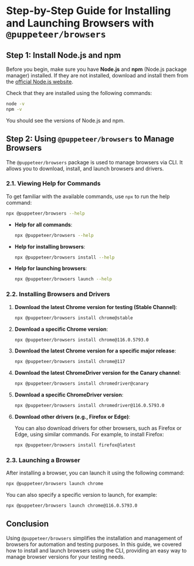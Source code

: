 # Step-by-Step Guide for Installing and Launching Browsers with `@puppeteer/browsers`

## Step 1: Install Node.js and npm

Before you begin, make sure you have **Node.js** and **npm** (Node.js package manager) installed. If they are not installed, download and install them from the [official Node.js website](https://nodejs.org/).

Check that they are installed using the following commands:

```bash
node -v
npm -v
```

You should see the versions of Node.js and npm.

## Step 2: Using `@puppeteer/browsers` to Manage Browsers

The `@puppeteer/browsers` package is used to manage browsers via CLI. It allows you to download, install, and launch browsers and drivers.

### 2.1. Viewing Help for Commands

To get familiar with the available commands, use `npx` to run the help command:

```bash
npx @puppeteer/browsers --help
```

- **Help for all commands**:
  
  ```bash
  npx @puppeteer/browsers --help
  ```

- **Help for installing browsers**:

  ```bash
  npx @puppeteer/browsers install --help
  ```

- **Help for launching browsers**:

  ```bash
  npx @puppeteer/browsers launch --help
  ```

### 2.2. Installing Browsers and Drivers

1. **Download the latest Chrome version for testing (Stable Channel)**:

   ```bash
   npx @puppeteer/browsers install chrome@stable
   ```

2. **Download a specific Chrome version**:

   ```bash
   npx @puppeteer/browsers install chrome@116.0.5793.0
   ```

3. **Download the latest Chrome version for a specific major release**:

   ```bash
   npx @puppeteer/browsers install chrome@117
   ```

4. **Download the latest ChromeDriver version for the Canary channel**:

   ```bash
   npx @puppeteer/browsers install chromedriver@canary
   ```

5. **Download a specific ChromeDriver version**:

   ```bash
   npx @puppeteer/browsers install chromedriver@116.0.5793.0
   ```

6. **Download other drivers (e.g., Firefox or Edge)**:

   You can also download drivers for other browsers, such as Firefox or Edge, using similar commands. For example, to install Firefox:

   ```bash
   npx @puppeteer/browsers install firefox@latest
   ```

### 2.3. Launching a Browser

After installing a browser, you can launch it using the following command:

```bash
npx @puppeteer/browsers launch chrome
```

You can also specify a specific version to launch, for example:

```bash
npx @puppeteer/browsers launch chrome@116.0.5793.0
```

## Conclusion

Using `@puppeteer/browsers` simplifies the installation and management of browsers for automation and testing purposes. In this guide, we covered how to install and launch browsers using the CLI, providing an easy way to manage browser versions for your testing needs.

